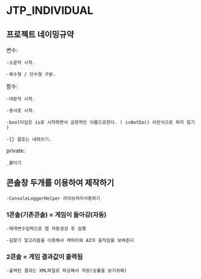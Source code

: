 # JTP_INDIVIDUAL




## 프로젝트 네이밍규약


변수:


	-소문자 시작.

	-복수형 / 단수형 구분.	

	

함수:


	-대문자 시작.

	-동사로 시작.

	-bool타입은 is로 시작하면서 긍정적인 이름으로한다. ( isNotDo() 이런식으로 하지 않기 )
	
	-{} 괄호는 내려쓰기.
	




private:


	_붙이기





## 콘솔창 두개를 이용하여 제작하기

	-ConsoleLoggerHelper 라이브러리사용하기

### 1콘솔(기존콘솔) = 게임이 돌아감(자동)

	-매개변수입력으로 맵 자동생성 후 실행

	-길찾기 알고리즘을 이용해서 캐릭터와 AI의 움직임을 보여준다

### 2콘솔 = 게임 결과값이 출력됨

	-출력된 결과는 XML파일로 파싱해서 저장(승률을 보기위해)


